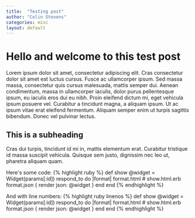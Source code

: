 ```yaml
---
title:  "Testing post"
author: "Colin Stevens"
categories: misc
layout: default
---
```


# Hello and welcome to this test post
Lorem ipsum dolor sit amet, consectetur adipiscing elit. Cras consectetur dolor sit amet est luctus cursus. Fusce ac ullamcorper ipsum. Sed massa massa, consectetur quis cursus malesuada, mattis semper dui. Aenean condimentum, massa in ullamcorper iaculis, dolor purus pellentesque ipsum, eu iaculis eros dui eu nibh. Proin eleifend dictum mi, eget vehicula ipsum posuere vel. Curabitur a tincidunt magna, a aliquam ipsum. Ut ac ipsum vitae erat eleifend fermentum. Aliquam semper enim ut turpis sagittis bibendum. Donec vel pulvinar lectus.

## This is a subheading
Cras dui turpis, tincidunt id mi in, mattis elementum erat. Curabitur tristique id massa suscipit vehicula. Quisque sem justo, dignissim nec leo ut, pharetra aliquam quam.

Here's some code:
{% highlight ruby %}
def show
  @widget = Widget(params[:id])
  respond_to do |format|
    format.html # show.html.erb
    format.json { render json: @widget }
  end
end
{% endhighlight %}

And with line numbers:
{% highlight ruby linenos %}
def show
  @widget = Widget(params[:id])
  respond_to do |format|
    format.html # show.html.erb
    format.json { render json: @widget }
  end
end
{% endhighlight %}
